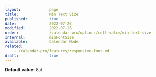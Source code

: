 ```yaml
---
layout:             page
title:              Min Text Size
published:          true
date:               2022-07-26
modified:           2022-07-26
order:              /calendar-pro/options/cell-value/min-text-size
internal:           minFontSize
available:          Calendar Mode
related:
    - /calendar-pro/features/responsive-font.md
draft:              true
---
```

**Default value:** 8pt
